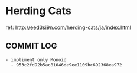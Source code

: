 # Herding Cats

ref: http://eed3si9n.com/herding-cats/ja/index.html

## COMMIT LOG
```
- impliment only Monoid
  - 953c2fd92b5ac81046de9ee1109bc692368ea972
```
